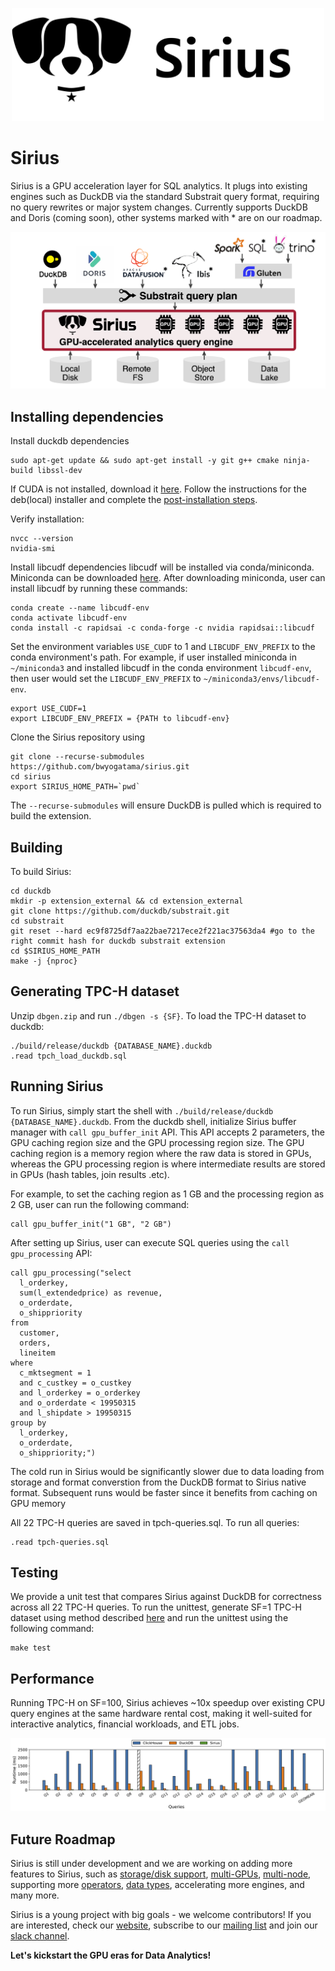 <!-- ![Sirius](sirius-full.png) -->
<p align="center">
  <img src="sirius-full.png" alt="Diagram" width="500"/>
</p>

# Sirius
Sirius is a GPU acceleration layer for SQL analytics. It plugs into existing engines such as DuckDB via the standard Substrait query format, requiring no query rewrites or major system changes. Currently supports DuckDB and Doris (coming soon), other systems marked with * are on our roadmap.

![Architecture](sirius-architecture.png)

## Installing dependencies
Install duckdb dependencies
```
sudo apt-get update && sudo apt-get install -y git g++ cmake ninja-build libssl-dev
```

If CUDA is not installed, download it [here](https://developer.nvidia.com/cuda-downloads). Follow the instructions for the deb(local) installer and complete the [post-installation steps](https://docs.nvidia.com/cuda/cuda-installation-guide-linux/#mandatory-actions).

Verify installation:
```
nvcc --version
nvidia-smi
```

Install libcudf dependencies
libcudf will be installed via conda/miniconda. Miniconda can be downloaded [here](https://www.anaconda.com/docs/getting-started/miniconda/install). After downloading miniconda, user can install libcudf by running these commands:
```
conda create --name libcudf-env
conda activate libcudf-env
conda install -c rapidsai -c conda-forge -c nvidia rapidsai::libcudf
```
Set the environment variables `USE_CUDF` to 1 and `LIBCUDF_ENV_PREFIX` to the conda environment's path. For example, if user installed miniconda in `~/miniconda3` and installed libcudf in the conda environment `libcudf-env`, then user would set the `LIBCUDF_ENV_PREFIX` to `~/miniconda3/envs/libcudf-env`.
```
export USE_CUDF=1
export LIBCUDF_ENV_PREFIX = {PATH to libcudf-env}
```

Clone the Sirius repository using 
```
git clone --recurse-submodules https://github.com/bwyogatama/sirius.git
cd sirius
export SIRIUS_HOME_PATH=`pwd`
```
The `--recurse-submodules` will ensure DuckDB is pulled which is required to build the extension.

## Building
To build Sirius:
```
cd duckdb
mkdir -p extension_external && cd extension_external
git clone https://github.com/duckdb/substrait.git
cd substrait
git reset --hard ec9f8725df7aa22bae7217ece2f221ac37563da4 #go to the right commit hash for duckdb substrait extension
cd $SIRIUS_HOME_PATH
make -j {nproc}
```

## Generating TPC-H dataset
Unzip `dbgen.zip` and run `./dbgen -s {SF}`.
To load the TPC-H dataset to duckdb:
```
./build/release/duckdb {DATABASE_NAME}.duckdb
.read tpch_load_duckdb.sql
```

## Running Sirius
To run Sirius, simply start the shell with `./build/release/duckdb {DATABASE_NAME}.duckdb`. 
From the duckdb shell, initialize Sirius buffer manager with `call gpu_buffer_init` API. This API accepts 2 parameters, the GPU caching region size and the GPU processing region size. The GPU caching region is a memory region where the raw data is stored in GPUs, whereas the GPU processing region is where intermediate results are stored in GPUs (hash tables, join results .etc). 

For example, to set the caching region as 1 GB and the processing region as 2 GB, user can run the following command:
```
call gpu_buffer_init("1 GB", "2 GB")
```

After setting up Sirius, user can execute SQL queries using the `call gpu_processing` API:
```
call gpu_processing("select
  l_orderkey,
  sum(l_extendedprice) as revenue,
  o_orderdate,
  o_shippriority
from
  customer,
  orders,
  lineitem
where
  c_mktsegment = 1
  and c_custkey = o_custkey
  and l_orderkey = o_orderkey
  and o_orderdate < 19950315
  and l_shipdate > 19950315
group by
  l_orderkey,
  o_orderdate,
  o_shippriority;")
```
The cold run in Sirius would be significantly slower due to data loading from storage and format converstion from the DuckDB format to Sirius native format. Subsequent runs would be faster since it benefits from caching on GPU memory

All 22 TPC-H queries are saved in tpch-queries.sql. To run all queries:
```
.read tpch-queries.sql
```

## Testing
We provide a unit test that compares Sirius against DuckDB for correctness across all 22 TPC-H queries. To run the unittest, generate SF=1 TPC-H dataset using method described [here](https://github.com/sirius-db/sirius?tab=readme-ov-file#generating-tpc-h-dataset) and run the unittest using the following command:
```
make test
```

## Performance
Running TPC-H on SF=100, Sirius achieves ~10x speedup over existing CPU query engines at the same hardware rental cost, making it well-suited for interactive analytics, financial workloads, and ETL jobs.

![Performance](sirius-performance.png)

## Future Roadmap
Sirius is still under development and we are working on adding more features to Sirius, such as [storage/disk support](https://github.com/sirius-db/sirius/issues/19), [multi-GPUs](https://github.com/sirius-db/sirius/issues/18), [multi-node](https://github.com/sirius-db/sirius/issues/18), supporting more [operators](https://github.com/sirius-db/sirius/issues/21), [data types](https://github.com/sirius-db/sirius/issues/20), accelerating more engines, and many more.

Sirius is a young project with big goals - we welcome contributors! If you are interested, check our [website](https://www.sirius-db.com/), subscribe to our [mailing list](siriusdb@cs.wisc.edu) and join our [slack channel](https://join.slack.com/t/sirius-db/shared_invite/zt-33tuwt1sk-aa2dk0EU_dNjklSjIGW3vg).

**Let's kickstart the GPU eras for Data Analytics!**